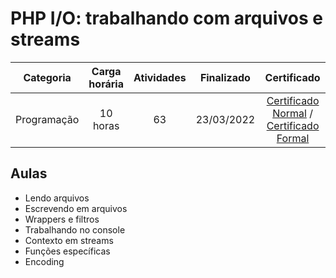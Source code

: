 # PHP I/O: trabalhando com arquivos e streams

Categoria | Carga horária | Atividades | Finalizado | Certificado |
:-:|:-:|:-:|:-:|:-:|
Programação | 10 horas | 63 | 23/03/2022 | [Certificado Normal](https://cursos.alura.com.br/certificate/564ecbc1-86e2-4e10-9740-301bc54efc0a) / [Certificado Formal](https://cursos.alura.com.br/user/rodineicosta/course/php-io-arquivos-streams/formalCertificate)

## Aulas

- Lendo arquivos
- Escrevendo em arquivos
- Wrappers e filtros
- Trabalhando no console
- Contexto em streams
- Funções específicas
- Encoding
